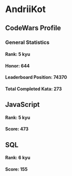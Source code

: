 # AndriiKot
## CodeWars Profile
### General Statistics
#### Rank: 5 kyu
#### Honor: 644
#### Leaderboard Position: 74370
#### Total Completed Kata: 273


## JavaScript
#### Rank: 5 kyu
#### Score: 473


## SQL
#### Rank: 6 kyu
#### Score: 155
